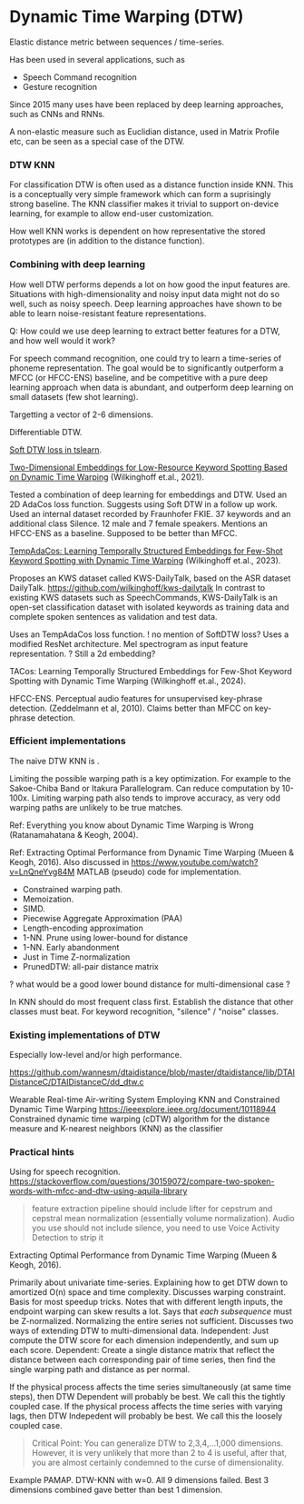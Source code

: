 
# Dynamic Time Warping (DTW)

Elastic distance metric between sequences / time-series.

Has been used in several applications, such as

- Speech Command recognition
- Gesture recognition

Since 2015 many uses have been replaced by deep learning approaches,
such as CNNs and RNNs.

A non-elastic measure such as Euclidian distance,
used in Matrix Profile etc, can be seen as a special case of the DTW.

### DTW KNN

For classification DTW is often used as a distance function inside KNN.
This is a conceptually very simple framework which can form a suprisingly strong baseline.
The KNN classifier makes it trivial to support on-device learning, for example to allow end-user customization.

How well KNN works is dependent on how representative the stored prototypes are (in addition to the distance function).

### Combining with deep learning

How well DTW performs depends a lot on how good the input features are.
Situations with high-dimensionality and noisy input data might not do so well,
such as noisy speech.
Deep learning approaches have shown to be able to learn noise-resistant feature representations.

Q: How could we use deep learning to extract better features for a DTW, and how well would it work?

For speech command recognition, one could try to learn a time-series of phoneme representation.
The goal would be to significantly outperform a MFCC (or HFCC-ENS) baseline,
and be competitive with a pure deep learning approach when data is abundant,
and outperform deep learning on small datasets (few shot learning).

Targetting a vector of 2-6 dimensions.

Differentiable DTW.

[Soft DTW loss in tslearn](https://tslearn.readthedocs.io/en/stable/auto_examples/autodiff/plot_soft_dtw_loss_for_pytorch_nn.html).


[Two-Dimensional Embeddings for Low-Resource Keyword Spotting Based on Dynamic Time Warping](https://www.wilkinghoff.com/publications/itg21_2d_embedding.pdf)
(Wilkinghoff et.al., 2021).

Tested a combination of deep learning for embeddings and DTW.
Used an 2D AdaCos loss function.
Suggests using Soft DTW in a follow up work.
Used an internal dataset recorded by Fraunhofer FKIE.
37 keywords and an additional class Silence.
12 male and 7 female speakers.
Mentions an HFCC-ENS as a baseline. Supposed to be better than MFCC.

[TempAdaCos: Learning Temporally Structured Embeddings for Few-Shot Keyword Spotting with Dynamic Time Warping](https://www.researchgate.net/publication/370869755_TempAdaCos_Learning_Temporally_Structured_Embeddings_for_Few-Shot_Keyword_Spotting_with_Dynamic_Time_Warping/fulltext/6466e7ea9533894cac7c6baa/TempAdaCos-Learning-Temporally-Structured-Embeddings-for-Few-Shot-Keyword-Spotting-with-Dynamic-Time-Warping.pdf) (Wilkinghoff et.al., 2023).

Proposes an KWS dataset called KWS-DailyTalk, based on the ASR dataset DailyTalk.
https://github.com/wilkinghoff/kws-dailytalk
In contrast to existing KWS datasets such as SpeechCommands,
KWS-DailyTalk is an open-set classification dataset with isolated keywords as training data and complete spoken sentences as validation and test data.

Uses an TempAdaCos loss function.
! no mention of SoftDTW loss?
Uses a modified ResNet architecture.
Mel spectrogram as input feature representation.
? Still a 2d embedding?

TACos: Learning Temporally Structured Embeddings for Few-Shot Keyword Spotting with Dynamic Time Warping
(Wilkinghoff et.al., 2024).

HFCC-ENS. Perceptual audio features for unsupervised key-phrase detection. (Zeddelmann et al, 2010).
Claims better than MFCC on key-phrase detection.


### Efficient implementations

The naive DTW KNN is .

Limiting the possible warping path is a key optimization.
For example to the Sakoe-Chiba Band or Itakura Parallelogram.
Can reduce computation by 10-100x.
Limiting warping path also tends to improve accuracy, as very odd warping paths are unlikely to be true matches.

Ref: Everything you know about Dynamic Time Warping is Wrong (Ratanamahatana & Keogh, 2004).


Ref: Extracting Optimal Performance from Dynamic Time Warping (Mueen & Keogh, 2016).
Also discussed in https://www.youtube.com/watch?v=LnQneYvg84M
MATLAB (pseudo) code for implementation.

- Constrained warping path.
- Memoization.
- SIMD.
- Piecewise Aggregate Approximation (PAA)
- Length-encoding approximation
- 1-NN. Prune using lower-bound for distance
- 1-NN. Early abandonment
- Just in Time Z-normalization
- PrunedDTW: all-pair distance matrix

? what would be a good lower bound distance for multi-dimensional case ?

In KNN should do most frequent class first. Establish the distance that other classes must beat.
For keyword recognition, "silence" / "noise" classes.


### Existing implementations of DTW

Especially low-level and/or high performance.

https://github.com/wannesm/dtaidistance/blob/master/dtaidistance/lib/DTAIDistanceC/DTAIDistanceC/dd_dtw.c

Wearable Real-time Air-writing System Employing KNN and Constrained Dynamic Time Warping
https://ieeexplore.ieee.org/document/10118944
Constrained dynamic time warping (cDTW) algorithm for the distance measure and K-nearest neighbors (KNN) as the classifier


### Practical hints

Using for speech recognition.
https://stackoverflow.com/questions/30159072/compare-two-spoken-words-with-mfcc-and-dtw-using-aquila-library

> feature extraction pipeline should include lifter for cepstrum and cepstral mean normalization (essentially volume normalization).
> Audio you use should not include silence, you need to use Voice Activity Detection to strip it


Extracting Optimal Performance from Dynamic Time Warping (Mueen & Keogh, 2016).

Primarily about univariate time-series.
Explaining how to get DTW down to amortized O(n) space and time complexity.
Discusses warping constraint. Basis for most speedup tricks.
Notes that with different length inputs, the endpoint warping can skew results a lot.
Says that *each subsequence* must be Z-normalized. Normalizing the entire series not sufficient.
Discusses two ways of extending DTW to multi-dimensional data.
Independent: Just compute the DTW score for each dimension independently, and sum up each score.
Dependent: Create a single distance matrix that reflect the distance between each corresponding pair of time series,
then find the single warping path and distance as per normal.

If the physical process affects the time series simultaneously (at same time steps),
then DTW Dependent will probably be best. We call this the tightly coupled case.
If the physical process affects the time series with varying lags,
then DTW Indepedent will probably be best. We call this the loosely coupled case.

> Critical Point: You can generalize DTW to 2,3,4,…1,000 dimensions.
> However, it is very unlikely that more than 2 to 4 is useful, after that,
> you are almost certainly condemned to the curse of dimensionality.

Example PAMAP. DTW-KNN with w=0. All 9 dimensions failed. Best 3 dimensions combined gave better than best 1 dimension.

